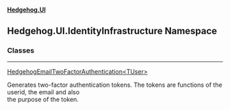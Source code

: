 #### [Hedgehog.UI](index.md 'index')
## Hedgehog.UI.IdentityInfrastructure Namespace
### Classes

***
[HedgehogEmailTwoFactorAuthentication&lt;TUser&gt;](Hedgehog_UI_IdentityInfrastructure_HedgehogEmailTwoFactorAuthentication_TUser_.md 'Hedgehog.UI.IdentityInfrastructure.HedgehogEmailTwoFactorAuthentication&lt;TUser&gt;')

Generates two-factor authentication tokens. The tokens are functions of the userid, the email and also  
the purpose of the token.  
